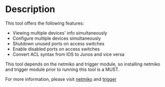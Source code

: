 # Description
This tool offers the following features:
  * Viewing multiple devices' info simultaneously
  * Configure multiple devices simultaneously
  * Shutdown unused ports on access switches
  * Enable disabled ports on access switches
  * Convert ACL syntax from IOS to Junos and vice versa

 This tool depends on the netmiko and trigger module, so installing netmiko and trigger module prior to running this tool is a MUST.

 For more information, please visit [netmiko](https://github.com/ktbyers/netmiko) and [trigger](https://trigger.readthedocs.io/en/latest/)

